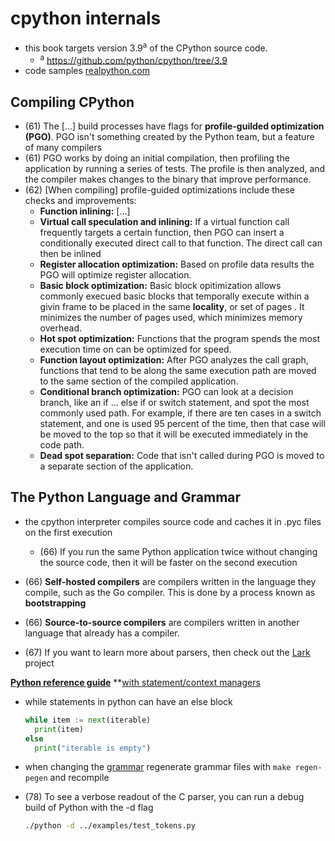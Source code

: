 # cpython internals
- this book targets version 3.9<sup>a</sup> of the CPython source code.
    - <sup>a</sup> https://github.com/python/cpython/tree/3.9
- code samples [realpython.com](realpython.com/cpython-internals/resources)

## Compiling CPython
- (61) The \[...\] build processes have flags for **profile-guilded optimization (PGO)**. PGO isn't something created by the Python team, but a feature of many compilers
- (61) PGO works by doing an initial compilation, then profiling the application by running a series of tests. The profile is then analyzed, and the compiler makes changes to the binary that improve performance.
- (62) \[When compiling\] profile-guided optimizations include these checks and improvements:
  - **Function inlining:** \[...\]
  - **Virtual call speculation and inlining:** If a virtual function call frequently targets a certain function, then PGO can insert a conditionally executed direct call to that function. The direct call can then be inlined
  - **Register allocation optimization:** Based on profile data results the PGO will optimize register allocation.
  - **Basic block optimization:** Basic block opitimization allows commonly execued basic blocks that temporally execute within a givin frame to be placed in the same **locality**, or set of pages . It minimizes the number of pages used, which minimizes memory overhead.
  - **Hot spot optimization:** Functions that the program spends the most execution time on can be optimized for speed.
  - **Function layout optimization:** After PGO analyzes the call graph, functions that tend to be along the same execution path are moved to the same section of the compiled application.
  - **Conditional branch optimization:** PGO can look at a decision branch, like an if ... else if or switch statement, and spot the most commonly used path. For example, if there are ten cases in a switch statement, and one is used 95 percent of the time, then that case will be moved to the top so that it will be executed immediately in the code path.
  - **Dead spot separation:** Code that isn't called during PGO is moved to a separate section of the application. 

## The Python Language and Grammar
- the cpython interpreter compiles source code and caches it in .pyc files on the first execution
  - (66) If you run the same Python application twice without changing the source code, then it will be faster on the second execution

- (66) **Self-hosted compilers** are compilers written in the language they compile, such as the Go compiler. This is done by a process known as **bootstrapping**
- (66) **Source-to-source compilers** are compilers written in another language that already has a compiler.
- (67) If you want to learn more about parsers, then check out the [Lark](https://github.com/lark-parser/lark) project

**[Python reference guide](https://docs.python.org/3/reference)**
**[with statement/context managers](https://dbader.org/blog/python-context-managers-and-with-statement)

- while statements in python can have an else block
  ```python
  while item := next(iterable)
    print(item)
  else
    print("iterable is empty")
  ```

- when changing the [grammar](./cpython/Grammar/python.gram) regenerate grammar files with `make regen-pegen` and recompile

- (78) To see a verbose readout of the C parser, you can run a debug build of Python with the -d flag
  ```sh
  ./python -d ../examples/test_tokens.py
  ```